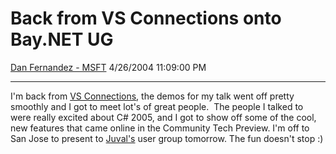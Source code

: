 <div id="page">

# Back from VS Connections onto Bay.NET UG

[Dan Fernandez -
MSFT](https://social.msdn.microsoft.com/profile/Dan%20Fernandez%20-%20MSFT)
4/26/2004 11:09:00 PM

-----

<div id="content">

I'm back from [VS Connections](http://www.vsconnections.com), the demos
for my talk went off pretty smoothly and I got to meet lot's of great
people.  The people I talked to were really excited about C\# 2005, and
I got to show off some of the cool, new features that came online in the
Community Tech Preview. I'm off to San Jose to present to
[Juval's](http://longhornblogs.com/jlowy/) user group tomorrow. The fun
doesn't stop :)

</div>

</div>
